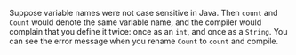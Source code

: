 Suppose variable names were not case sensitive in Java. Then `count` and `Count` would denote the same variable name, and the compiler would complain that you define it twice: once as an `int`, and once as a `String`. You can see the error message when you rename `Count` to `count` and compile.
